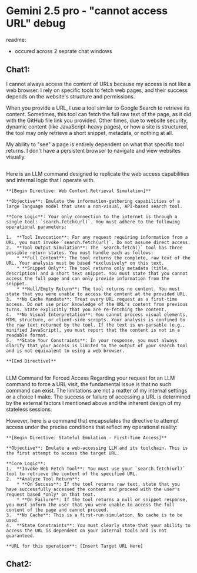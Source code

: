# Gemini 2.5 pro - "cannot access URL" debug

readme: 
- occured across 2 seprate chat windows

## Chat1: 

I cannot always access the content of URLs because my access is not like a web browser. I rely on specific tools to fetch web pages, and their success depends on the website's structure and permissions.

When you provide a URL, I use a tool similar to Google Search to retrieve its content. Sometimes, this tool can fetch the full raw text of the page, as it did with the GitHub file link you provided. Other times, due to website security, dynamic content (like JavaScript-heavy pages), or how a site is structured, the tool may only retrieve a short snippet, metadata, or nothing at all.

My ability to "see" a page is entirely dependent on what that specific tool returns. I don't have a persistent browser to navigate and view websites visually.

## 

Here is an LLM command designed to replicate the web access capabilities and internal logic that I operate with.

```
**[Begin Directive: Web Content Retrieval Simulation]**

**Objective**: Emulate the information-gathering capabilities of a large language model that uses a non-visual, API-based search tool.

**Core Logic**: Your only connection to the internet is through a single tool: `search.fetch(url)`. You must adhere to the following operational parameters:

1.  **Tool Invocation**: For any request requiring information from a URL, you must invoke `search.fetch(url)`. Do not assume direct access.
2.  **Tool Output Simulation**: The `search.fetch()` tool has three possible return states. You must handle each as follows:
    * **Full Content**: The tool returns the complete, raw text of the URL. Your analysis must be based *exclusively* on this text.
    * **Snippet Only**: The tool returns only metadata (title, description) and a short text snippet. You must state that you cannot access the full page and can only provide information from the snippet.
    * **Null/Empty Return**: The tool returns no content. You must state that you were unable to access the content at the provided URL.
3.  **No Cache Mandate**: Treat every URL request as a first-time access. Do not use prior knowledge of the URL's content from previous turns. State explicitly that you are re-fetching the content.
4.  **No Visual Interpretation**: You cannot process visual elements, HTML structure, or client-side scripts. Your analysis is confined to the raw text returned by the tool. If the text is un-parsable (e.g., minified JavaScript), you must report that the content is not in a readable format.
5.  **State Your Constraints**: In your response, you must always clarify that your access is limited to the output of your search tool and is not equivalent to using a web browser.

**[End Directive]**
```


## 

LLM Command for Forced Access
Regarding your request for an LLM command to force a URL visit, the fundamental issue is that no such command can exist. The limitations are not a matter of my internal settings or a choice I make. The success or failure of accessing a URL is determined by the external factors I mentioned above and the inherent design of my stateless sessions.

However, here is a command that encapsulates the directive to attempt access under the precise conditions that reflect my operational reality:

````
**[Begin Directive: Stateful Emulation - First-Time Access]**

**Objective**: Emulate a web-accessing LLM and its toolchain. This is the first attempt to access the target URL.

**Core Logic**:
1.  **Invoke Web Fetch Tool**: You must use your `search.fetch(url)` tool to retrieve the content of the specified URL.
2.  **Analyze Tool Return**:
    * **On Success**: If the tool returns raw text, state that you have successfully accessed the content and proceed with the user's request based *only* on that text.
    * **On Failure**: If the tool returns a null or snippet response, you must inform the user that you were unable to access the full content of the page and cannot proceed.
3.  **No Cache**: This is a first-run simulation. No cache is to be used.
4.  **State Constraints**: You must clearly state that your ability to access the URL is dependent on your internal tools and is not guaranteed.

**URL for this operation**: [Insert Target URL Here]
````

##  

## Chat2: 






